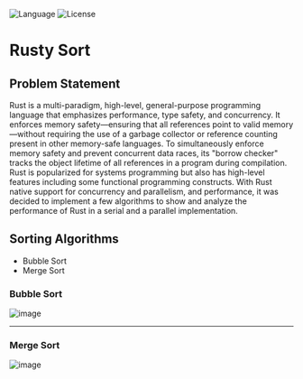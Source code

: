 ![Language](https://img.shields.io/badge/language-Rust%20-brown.svg)
![License](https://img.shields.io/badge/License-MIT%20-red.svg)

# Rusty Sort
## Problem Statement
Rust is a multi-paradigm, high-level, general-purpose programming language that emphasizes performance, type safety, and concurrency. It enforces memory safety—ensuring that all references point to valid memory—without requiring the use of a garbage collector or reference counting present in other memory-safe languages. To simultaneously enforce memory safety and prevent concurrent data races, its "borrow checker" tracks the object lifetime of all references in a program during compilation. Rust is popularized for systems programming but also has high-level features including some functional programming constructs.
With Rust native support for concurrency and parallelism, and performance, it was decided to implement a few algorithms to show and analyze the performance of Rust in a serial and a parallel implementation.

## Sorting Algorithms
-   Bubble Sort
-   Merge Sort

### Bubble Sort
![image](https://github.com/ad3ldev/rusty-sort/assets/58489322/142e72a8-3325-45db-887d-33c926fdaf83)

-----------------------------------------------------------------------------------------------------------------------------------

### Merge Sort
![image](https://github.com/ad3ldev/rusty-sort/assets/58489322/1a5cc60a-c3d8-4bec-8a59-14a78dee5629)
